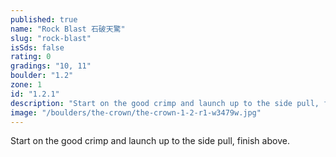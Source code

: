 ```yaml
---
published: true
name: "Rock Blast 石破天驚"
slug: "rock-blast"
isSds: false
rating: 0
gradings: "10, 11"
boulder: "1.2"
zone: 1
id: "1.2.1"
description: "Start on the good crimp and launch up to the side pull, finish above."
image: "/boulders/the-crown/the-crown-1-2-r1-w3479w.jpg"
---
```


Start on the good crimp and launch up to the side pull, finish above.
